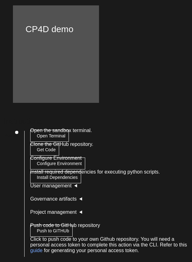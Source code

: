<html>
<head>
  <meta name="viewport" content="width=device-width, initial-scale=1" />
  <script src="didact.js">
  </script>
  <style>
    html,
    div,
    body {
      background-color: #1a1a1a;
      font-family: "IBM Plex Sans", sans-serif;
      font-size: 16px;
      outline: none;
    }
    body {
      font-family: Helvetica, sans-serif;
    }
    /* The actual timeline (the vertical ruler) */
    .timeline {
      position: relative;
      max-width: 1200px;
      margin: 0 auto;
      margin-left: 50px;
    }
    .content p {
      margin: 0px;
    }
    .content .afterbutton {
      padding-top: 16px;
    }
    /* The actual timeline (the vertical ruler) */
    .timeline::after {
      content: "";
      position: absolute;
      width: 1px;
      background-color: white;
      top: 15px;
      bottom: -6px;
      left: 18px;
      margin-left: -2px;
    }
    /* Container around content */
    .container {
      padding: 0px 0px;
      width: 100%;
      align-content: left;
      margin: 0px 0px 0px 0px;
      margin-left: 25px;
      margin-top: 32px;
    }
    /* The circles on the timeline */
    .container::after {
      content: "";
      position: absolute;
      width: 10px;
      height: 10px;
      right: -6px;
      background-color: white;
      border: 0px solid #ff9f55;
      top: 15px;
      border-radius: 50%;
      z-index: 1;
      margin: 0px 0px 0px 0px;
    }
    /* The circles on the timeline */
    /* Place the container to the left */
    .left {
      left: 0px;
    }
    /* Place the container to the right */
    .right {
      left: 0px;
    }
    /* Add arrows to the left container (pointing right) */
    .left::before {
      content: " ";
      height: 0;
      top: 22px;
      width: 0;
      z-index: 1;
      right: 30px;
      border: medium solid white;
      border-width: 10px 0 10px 10px;
      border-color: transparent transparent transparent white;
    }
    /* Fix the circle for containers on the right side */
    .right::after {
      left: -13px;
    }
    /* The actual content */
    .content {
      padding: 5px 10px;
      color: white;
      background: transparent;
    }
    .button.is-dark.is-medium {
      font-family: "IBM Plex Sans", sans-serif;
      background: transparent;
      border-color: white;
      color: #fff;
      border: 1px solid white;
      padding: 10px;
      padding-left: 20px;
      margin-bottom: 13px;
      border-radius: 0px;
      min-width: 180px;
      font-size: 14px;
      text-align: left;
      min-height: 48px;
      margin: 0px;
      justify-content: left;
    }
    .button.is-dark.is-medium:hover {
      font-family: "IBM Plex Sans", sans-serif;
      background-color: #2a67f5;
      border-color: white;
      color: #fff;
      text-decoration: none;
    }
    .footer {
      display: flex;
      background-color: #343a3e;
      margin-top: 20px;
      padding: 0px;
      max-width: 1200px;
    }
    .github-icon {
      min-height: 100%;
      min-width: 100%;
      object-fit: cover;
      object-position: 250% 100px;
      opacity: 15%;
      bottom: 15px;
    }
    .image-content {
      padding: 5px 10px;
      background: transparent;
      color: black;
      position: absolute;
      font-size: 27px;
    }
    .image-div {
      position: relative;
      background-color: white;
      min-width: 50%;
      background-image: linear-gradient(rgba(255, 255, 255, 0.9), rgba(255, 255, 255, 0.9)),
        url("https://raw.githubusercontent.com/IBM/Developer-Playground/master/didact/images/github.svg");
      background-position: -50% 60px;
      background-repeat: no-repeat;
      padding-top: 20px;
      padding-left: 20px;
    }
    .image-btn {
      position: absolute;
      right: 0;
      bottom: 0%;
      background-color: #0062ff;
      width: 300px;
      padding: 0px;
      padding-bottom: 20px;
    }
    .image-link span {
      float: right;
      font-size: 32px;
      padding-right: 20px;
    }
    .image-btn .image-link:hover {
      text-decoration: none;
      color: white;
      background-color: #0353e9;
    }
    .image-btn a:hover {
      text-decoration: none;
      color: white;
    }
    .image-link {
      color: white;
      display: block;
      padding: 5px 10px 5px 10px;
      line-height: 28px;
      font-size: 16px;
    }
    .header {
      background-image: url("https://raw.githubusercontent.com/IBM/Developer-Playground/master/didact/images/video_insights.jpeg");
      background-position: right;
      width: 95%;
      min-height: 70px;
      display: inline-block;
      margin-top: 20px;
      margin-bottom: 20px;
      margin-left: 30px;
      margin-right: 30px;
      max-width: 1200px;
      background-repeat: no-repeat;
      background-size: 700px 500px;
    }
    .header .right-content {
      float: left;
      width: 50%;
      background-color: #525252;
      min-height: 270px;
      font-size: 16px;
    }
    .header .right-content h4 {
      background: none;
      color: white;
      padding-left: 25px;
      padding-right: 25px;
    }
    .header .right-content div {
      background: none;
      color: white;
      padding-left: 15px;
      padding-right: 25px;
      font-size: 14px;
      margin-bottom: 10px;
    }
    .header .right-content ul {
      margin: 0px;
      margin-left: 25px;
      margin-bottom: 10px;
      line-height: 16px;
    }
    .container a {
      color: #78a9ff;
      background-color: transparent;
      text-decoration: none;
    }
    .container a:visited {
      color: #8c43fc;
      background-color: transparent;
      text-decoration: none;
    }
    .apptitle {
      margin-left: 25px;
      margin-top: 20px;
      margin-bottom: 0px;
      font-size: 28px;
      color: white;
    }
    .subheading {
      margin-left: 25px;
      margin-top: 0px;
      margin-bottom: 0px;
      font-size: 16px;
      color: #c1c7cd;
    }
    .no-hover:hover {
      background-color: #0062ff !important;
    }
    .section {
      margin-top: 5px;
      margin-bottom: -50px;
    }
    a:hover {
      color: #a6c8ff;
      text-decoration: underline;
    }
    a:visited {
      color: #be95ff;
    }
    .timelinestep {
      margin-top: 0px;
      padding-top: 0px;
    }
    summary {
      float: left;
    }
    details>summary {
      list-style-image: url("https://raw.githubusercontent.com/IBM/Developer-Playground/development/didact/images/arrow-right.svg");
      direction: rtl;
    }
    details[open]>summary {
      list-style-image: url("https://raw.githubusercontent.com/IBM/Developer-Playground/development/didact/images/arrow-down.svg");
    }
    .timeline .timeline {
      top: 35px;
      margin-left: 15px
    }
  </style>
</head>
<body>
  <div class="header">
    <div class="right-content" style="padding-top: 40px">
      <div class="apptitle" style="font-size: 28px; color: white">CP4D demo</div>
      <div class="subheading"></div>
    </div>
  </div>
  <div class="section">
    <p style="font-size: 24px">Instructions</p>
    <p style="margin-bottom: 10px">Please follow all the below steps in proper sequence.</p>
  </div>
  <div class="timeline">
    <div class="container right timelinestep">
      <div class="content">
        <p>Open the sandbox terminal.</p>
        <a class="button is-dark is-medium" title="Open Terminal"
          href="didact://?commandId=terminal-for-sandbox-container:new">Open Terminal</a>
      </div>
    </div>
    <div class="container right timelinestep">
      <div class="content">
        <p>Clone the GitHub repository.</p>
        <a class="button is-dark is-medium" title="Get the Code"
          href="didact://?commandId=vscode.didact.sendNamedTerminalAString&&text=sandbox terminal$$git%20clone%20https://github.com/bodarajeshkumar/wkc-api%20${CHE_PROJECTS_ROOT}/wkc-api">Get
          Code</a>
      </div>
    </div>
    <div class="container right timelinestep">
      <div class="content">
        <p>Configure Environment</p>
        <a class="button is-dark is-medium" title="Configure Environment"
          href="didact://?commandId=extension.openFile&&text=cp4d%7Cconfigure-application%7C/projects/wkc-api/.env">Configure
          Environment</a>
      </div>
    </div>
    <div class="container right timelinestep">
      <div class="content">
        <p>Install required dependencies for executing python scripts.</p>
        <a class="button is-dark is-medium" title="Instal Dependencies"
          href="didact://?commandId=vscode.didact.sendNamedTerminalAString&&text=sandbox terminal$$pip3.8 install pandas python-decouple requests ipython;cd /projects/wkc-api/notebooks/sandbox/">Install
          Dependencies
        </a>
      </div>
    </div>
    <div class="container right timelinestep">
      <div class="content">
        <details>
          <summary>User management</summary>
          <br><br>
          <div>
            <p>Select the action to perform in the configured cp4d instance</p>
            <div style="float:left;padding-left:0px;" id="step1">
              <input type="radio" id="createusersoption" name="userselection" value="createusers" />
              <label for="createusers">Create Users</label>
            </div>
            <div style="float:left;padding-left:30px;">
              <input type="radio" id="updateusersoption" name="userselection" value="updateusers" />
              <label for="updateusers">Update Users</label><br />
            </div>
          </div>
          <div class="timeline">
            <div id="createusersteps" style="display:none">
              <div class="container right">
                <div class="content">
                  <p style="margin-top:20px;">Configure new users to be added to the cp4d instance. You have to update
                    the csv file with the users to be created.</p>
                  <a class="button is-dark is-medium" title="Configure new users"
                    href="didact://?commandId=vscode.open&projectFilePath=../wkc-api/notebooks/sandbox/new_users.csv"">Configure
                    new users
                  </a>
                </div>
              </div>
              <div class=" container right timelinestep">
                    <div class="content">
                      <p>Create new users in the configured cp4d instance </p>
                      <a class="button is-dark is-medium" title="Create Users"
                        href="didact://?commandId=vscode.didact.sendNamedTerminalAString&&text=sandbox terminal$$python3.8 createUsers.py">Create
                        users</a>
                    </div>
                </div>
                <div class="container right timelinestep">
                  <div class="content">
                    <p>Get all users from the cp4d instance selected configured</p>
                    <a class="button is-dark is-medium" title="Get Users"
                      href="didact://?commandId=vscode.didact.sendNamedTerminalAString&&text=sandbox terminal$$python3.8 exportUsers.py">Get
                      users</a>
                  </div>
                </div>
                <div class="container right timelinestep">
                  <div class="content">
                    <p>List users of the configured cp4d instance</p>
                    <a class="button is-dark is-medium" title="List Users"
                      href="didact://?commandId=vscode.open&projectFilePath=../wkc-api/notebooks/sandbox/users_export.csv">List
                      users</a>
                  </div>
                </div>
              </div>
              <div id="updateusersteps" style="display:none">
                <div class="container right">
                  <div class="content">
                    <p style="margin-top:20px;">Export User List</p>
                    <a class="button is-dark is-medium" title="Export User List"
                      href="didact://?commandId=vscode.didact.sendNamedTerminalAString&&text=sandbox terminal$$python3.8 exportUsers.py">Export
                      User List</a>
                  </div>
                </div>
                <div class="container right timelinestep">
                  <div class="content">
                    <p>List Users.</p>
                    <a class="button is-dark is-medium" title="List Users"
                      href="didact://?commandId=vscode.open&projectFilePath=../wkc-api/notebooks/sandbox/users_export.csv">List
                      Users</a>
                  </div>
                </div>
                <div id="updateusers" class="container right timelinestep">
                  <div class="content">
                    <p>Update New Users List.</p>
                    <a class="button is-dark is-medium" title="Update New Users List"
                      href="didact://?commandId=vscode.didact.sendNamedTerminalAString&&text=sandbox terminal$$python3.8 updateUsers.py">Update
                      New Users List</a>
                  </div>
                </div>
                <div class="container right timelinestep">
                  <div class="content">
                    <p>Get updated users.</p>
                    <a class="button is-dark is-medium" title="List Users"
                      href="didact://?commandId=vscode.didact.sendNamedTerminalAString&&text=sandbox terminal$$python3.8 exportUsers.py">Get
                      updated users</a>
                  </div>
                </div>
                <div class="container right timelinestep">
                  <div class="content">
                    <p>List Users</p>
                    <a class="button is-dark is-medium" title="List Users"
                      href="didact://?commandId=vscode.open&projectFilePath=../wkc-api/notebooks/sandbox/users_export.csv">List
                      Users</a>
                  </div>
                </div>
              </div>
            </div>
        </details>
      </div>
    </div>
    <div class="container right">
      <div class="content">
        <details>
          <summary>Governance artifacts</summary>
          <br><br>
          <div>
            <p>Select the action to perform in the configured cp4d instance</p>
            <div style="float:left;padding-left:0px;">
              <input type="radio" id="createcategoriesopt" name="governanceartifactsopt" value="createcategories" />
              <label for="createusers">Create categories</label>
            </div>
            <div style="float:left;padding-left:30px;">
              <input type="radio" id="updatecategoriesopt" name="governanceartifactsopt" value="updatecategories" />
              <label for="updateusers">Update categories</label><br />
            </div>
            <div style="float:left;padding-left:30px;">
              <input type="radio" id="createtermsopt" name="governanceartifactsopt" value="createterms" />
              <label for="createusers">Create terms</label>
            </div>
            <div style="float:left;padding-left:30px;">
              <input type="radio" id="updatetermsopt" name="governanceartifactsopt" value="updateterms" />
              <label for="updateusers">Update terms</label><br />
            </div>
          </div>
          <div class="timeline">
            <div id="createcategories">
              <div class="container right">
                <div class="content">
                  <p style="margin-top:20px;">Configure new categories</p>
                  <a class="button is-dark is-medium" title="Create Users"
                    href="didact://?commandId=vscode.open&projectFilePath=../wkc-api/notebooks/sandbox/new_categories.csv">Configure
                    new
                    categories</a>
                </div>
              </div>
              <div class="container right timelinestep">
                <div class="content">
                  <p>Create categories in the configured cp4d instance</p>
                  <a class="button is-dark is-medium" title="Create Categories"
                    href="didact://?commandId=vscode.didact.sendNamedTerminalAString&&text=sandbox terminal$$python3.8 create_categories.py">Create
                    categories</a>
                </div>
              </div>
              <div class="container right timelinestep">
                <div class="content">
                  <p>Get categories from the configured cp4d instance</p>
                  <a class="button is-dark is-medium" title="Create Categories"
                    href="didact://?commandId=vscode.didact.sendNamedTerminalAString&&text=sandbox terminal$$python3.8 export_categories.py">Get
                    categories</a>
                </div>
              </div>
              <div class="container right timelinestep">
                <div class="content">
                  <p>List categories in the configured cp4d instance</p>
                  <a class="button is-dark is-medium" title="List Categories"
                    href="didact://?commandId=vscode.open&projectFilePath=../wkc-api/notebooks/sandbox/export_categories.csv">List
                    categories</a>
                </div>
              </div>
            </div>
            <div id="createterms">
              <div class="container right timelinestep">
                <div class="content">
                  <p style="margin-top:20px;">Configure new terms</p>
                  <a class="button is-dark is-medium" title="Create Terms"
                    href="didact://?commandId=vscode.open&projectFilePath=../wkc-api/notebooks/sandbox/new_terms.csv">Configure
                    new
                    terms</a>
                </div>
              </div>
              <div class="container right timelinestep">
                <div class="content">
                  <p>Create terms in the configured cp4d instance</p>
                  <a class="button is-dark is-medium" title="Create Terms"
                    href="didact://?commandId=vscode.didact.sendNamedTerminalAString&&text=sandbox terminal$$python3.8 create_terms.py">Create
                    terms</a>
                </div>
              </div>
              <div class="container right timelinestep">
                <div class="content">
                  <p>Get terms form the configured cp4d instance</p>
                  <a class="button is-dark is-medium" title="Create terms"
                    href="didact://?commandId=vscode.didact.sendNamedTerminalAString&&text=sandbox terminal$$python3.8 export_terms.py">Get
                    terms</a>
                </div>
              </div>
              <div class="container right timelinestep">
                <div class="content">
                  <p>List terms in the configured cp4d instance</p>
                  <a class="button is-dark is-medium" title="List Terms"
                    href="didact://?commandId=vscode.open&projectFilePath=../wkc-api/notebooks/sandbox/export_terms.csv">List
                    terms</a>
                </div>
              </div>
            </div>
            <div id="updatecategories">
              <div class="container right">
                <div class="content">
                  <p style="margin-top:20px;">Export Categories to a csv file</p>
                  <a class="button is-dark is-medium" title="Export Categories"
                    href="didact://?commandId=vscode.didact.sendNamedTerminalAString&&text=sandbox terminal$$python3.8 export_categories.py">Export
                    Categories</a>
                </div>
              </div>
              <div class="container right timelinestep">
                <div class="content">
                  <p>List Categories from the configured cp4d instance</p>
                  <a class="button is-dark is-medium" title="List Users"
                    href="didact://?commandId=vscode.open&projectFilePath=../wkc-api/notebooks/sandbox/export_categories.csv">List
                    Categories</a>
                </div>
              </div>
              <div id="updateusers" class="container right timelinestep">
                <div class="content">
                  <p>Update New Categories from the csv file in the configured cp4d instance</p>
                  <a class="button is-dark is-medium" title="Update New Categories List"
                    href="didact://?commandId=vscode.didact.sendNamedTerminalAString&&text=sandbox terminal$$python3.8 update_categories.py">Update
                    categories</a>
                </div>
              </div>
              <div class="container right timelinestep">
                <div class="content">
                  <p>Get updated categories in the configured cp4d instance</p>
                  <a class="button is-dark is-medium" title="Get updated categories"
                    href="didact://?commandId=vscode.didact.sendNamedTerminalAString&&text=sandbox terminal$$python3.8 export_categories.py">Get
                    updated categories</a>
                </div>
              </div>
              <div class="container right timelinestep">
                <div class="content">
                  <p>List Categories from the configured cp4d instance</p>
                  <a class="button is-dark is-medium" title="List Users"
                    href="didact://?commandId=vscode.open&projectFilePath=../wkc-api/notebooks/sandbox/export_categories.csv">List
                    Categories</a>
                </div>
              </div>
            </div>
            <div id="updateterms">
              <div class="container right">
                <div class="content">
                  <p style="margin-top:20px;">Export terms to a csv file</p>
                  <a class="button is-dark is-medium" title="Export Terms"
                    href="didact://?commandId=vscode.didact.sendNamedTerminalAString&&text=sandbox terminal$$python3.8 export_terms.py">Export
                    Terms</a>
                </div>
              </div>
              <div class="container right timelinestep">
                <div class="content">
                  <p>List terms form the configured cp4d instance</p>
                  <a class="button is-dark is-medium" title="List Terms"
                    href="didact://?commandId=vscode.open&projectFilePath=../wkc-api/notebooks/sandbox/export_terms.csv">List
                    Terms</a>
                </div>
              </div>
              <div id="updateusers" class="container right timelinestep">
                <div class="content">
                  <p>Update terms form the csv file</p>
                  <a class="button is-dark is-medium" title="Update New Terms"
                    href="didact://?commandId=vscode.didact.sendNamedTerminalAString&&text=sandbox terminal$$python3.8 update_terms.py">Update
                    Terms</a>
                </div>
              </div>
              <div class="container right timelinestep">
                <div class="content">
                  <p>Get updated terms in the configured cp4d instance</p>
                  <a class="button is-dark is-medium" title="Get updatd terms"
                    href="didact://?commandId=vscode.didact.sendNamedTerminalAString&&text=sandbox terminal$$python3.8 export_terms.py">Get
                    updated terms</a>
                </div>
              </div>
              <div class="container right timelinestep">
                <div class="content">
                  <p>List Terms from the configured cp4d instance</p>
                  <a class="button is-dark is-medium" title="List terms"
                    href="didact://?commandId=vscode.open&projectFilePath=../wkc-api/notebooks/sandbox/export_terms.csv">List
                    Terms</a>
                </div>
              </div>
            </div>
          </div>
      </div>
      </details>
    </div>
    <div class="container right">
      <div class="content">
        <details>
          <summary>Project management</summary>
          <br><br>
          <div style="margin-top:0px; padding-top:0px;" class="container right">
            <div class="content">
              <p>Export project from the configured cp4d instance</p>
              <a class="button is-dark is-medium" title="Export Project"
                href="didact://?commandId=vscode.didact.sendNamedTerminalAString&&text=sandbox terminal$$cd /projects/wkc-api/notebooks/sandbox/;/home/user/.local/bin/ipython3 exportProject.py">Export
                Project</a>
            </div>
          </div>
          <div style="margin-top:0px; padding-top:0px;" class="container right">
            <div class="content">
              <p>Import project from the configured cp4d instance</p>
              <a class="button is-dark is-medium" title="Import Project"
                href="didact://?commandId=vscode.didact.sendNamedTerminalAString&&text=sandbox: IPython: notebooks/sandbox$$cd /projects/wkc-api/notebooks/sandbox/;/home/user/.local/bin/ipython3 importProject.py">Import
                Project</a>
            </div>
          </div>
        </details>
      </div>
    </div>
    <div class="container right">
      <div class="content">
        <p>Push code to GitHub repository</p>
        <a class="button is-dark is-medium" title="Delete services from IBM Cloud"
          href="didact://?commandId=vscode.didact.sendNamedTerminalAString&text=sandbox%20terminal$$cd%20%2Fprojects%2Fwkc-api%20%26%26sh%20/github.sh">Push
          to GITHUb</a>
        <p style="margin-top:10px;">Click to push code to your own Github repository. You will need a personal access
          token to complete this action via the CLI. Refer to this <a
            href="https://docs.github.com/en/authentication/keeping-your-account-and-data-secure/creating-a-personal-access-token">guide</a>
          for generating your personal access token.</p>
      </div>
    </div>
  </div>
  </div>
</body>
</html>